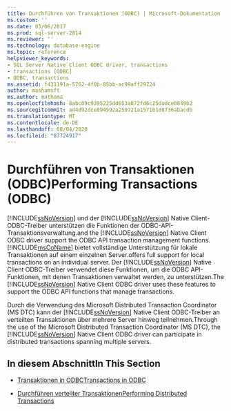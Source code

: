 ```yaml
---
title: Durchführen von Transaktionen (ODBC) | Microsoft-Dokumentation
ms.custom: ''
ms.date: 03/06/2017
ms.prod: sql-server-2014
ms.reviewer: ''
ms.technology: database-engine
ms.topic: reference
helpviewer_keywords:
- SQL Server Native Client ODBC driver, transactions
- transactions [ODBC]
- ODBC, transactions
ms.assetid: f431191a-5762-4f0b-85bb-ac99aff29724
author: mashamsft
ms.author: mathoma
ms.openlocfilehash: 8abc09c9395225dd653a072fd6c25dadce0849b2
ms.sourcegitcommit: ad4d92dce894592a259721a1571b1d8736abacdb
ms.translationtype: MT
ms.contentlocale: de-DE
ms.lasthandoff: 08/04/2020
ms.locfileid: "87724917"
---
```

# <a name="performing-transactions-odbc"></a><span data-ttu-id="92fd9-102">Durchführen von Transaktionen (ODBC)</span><span class="sxs-lookup"><span data-stu-id="92fd9-102">Performing Transactions (ODBC)</span></span>
  [!INCLUDE[ssNoVersion](../../includes/ssnoversion-md.md)] <span data-ttu-id="92fd9-103">und der [!INCLUDE[ssNoVersion](../../includes/ssnoversion-md.md)] Native Client-ODBC-Treiber unterstützen die Funktionen der ODBC-API-Transaktionsverwaltung.</span><span class="sxs-lookup"><span data-stu-id="92fd9-103">and the [!INCLUDE[ssNoVersion](../../includes/ssnoversion-md.md)] Native Client ODBC driver support the ODBC API transaction management functions.</span></span> [!INCLUDE[msCoName](../../includes/msconame-md.md)] <span data-ttu-id="92fd9-104">bietet vollständige Unterstützung für lokale Transaktionen auf einem einzelnen Server.</span><span class="sxs-lookup"><span data-stu-id="92fd9-104">offers full support for local transactions on an individual server.</span></span> <span data-ttu-id="92fd9-105">Der [!INCLUDE[ssNoVersion](../../includes/ssnoversion-md.md)] Native Client ODBC-Treiber verwendet diese Funktionen, um die ODBC API-Funktionen, mit denen Transaktionen verwaltet werden, zu unterstützen.</span><span class="sxs-lookup"><span data-stu-id="92fd9-105">The [!INCLUDE[ssNoVersion](../../includes/ssnoversion-md.md)] Native Client ODBC driver uses these features to support the ODBC API functions that manage transactions.</span></span>  
  
 <span data-ttu-id="92fd9-106">Durch die Verwendung des Microsoft Distributed Transaction Coordinator (MS DTC) kann der [!INCLUDE[ssNoVersion](../../includes/ssnoversion-md.md)] Native Client ODBC-Treiber an verteilten Transaktionen über mehrere Server hinweg teilnehmen.</span><span class="sxs-lookup"><span data-stu-id="92fd9-106">Through the use of the Microsoft Distributed Transaction Coordinator (MS DTC), the [!INCLUDE[ssNoVersion](../../includes/ssnoversion-md.md)] Native Client ODBC driver can participate in distributed transactions spanning multiple servers.</span></span>  
  
## <a name="in-this-section"></a><span data-ttu-id="92fd9-107">In diesem Abschnitt</span><span class="sxs-lookup"><span data-stu-id="92fd9-107">In This Section</span></span>  
  
-   [<span data-ttu-id="92fd9-108">Transaktionen in ODBC</span><span class="sxs-lookup"><span data-stu-id="92fd9-108">Transactions in ODBC</span></span>](../../relational-databases/native-client/odbc/performing-transactions-in-odbc.md)  
  
-   [<span data-ttu-id="92fd9-109">Durchführen verteilter Transaktionen</span><span class="sxs-lookup"><span data-stu-id="92fd9-109">Performing Distributed Transactions</span></span>](../../relational-databases/native-client-ole-db-transactions/transactions.md)  
  
  
